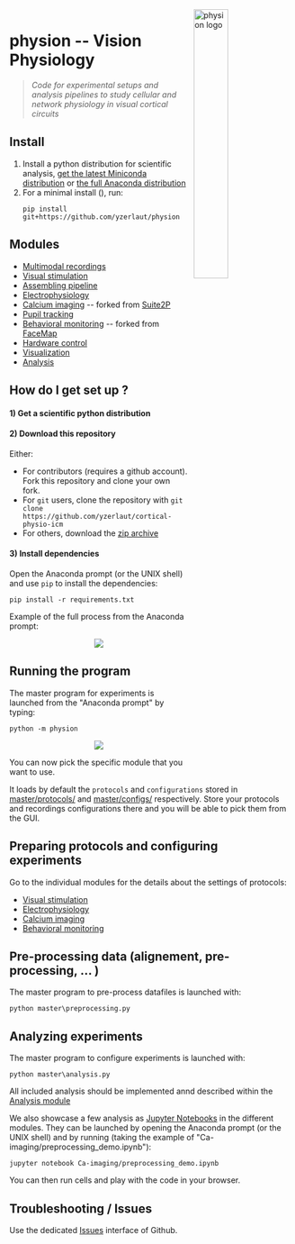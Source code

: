 <div><img src="https://github.com/yzerlaut/physion/raw/master/doc/physion.png" alt="physion logo" width="35%" align="right" style="margin-left: 10px"></div>

# physion -- Vision Physiology

> *Code for experimental setups and analysis pipelines to study cellular and network physiology in visual cortical circuits*

## Install

1. Install a python distribution for scientific analysis, [get the latest Miniconda distribution](https://docs.conda.io/en/latest/miniconda.html) or [the full Anaconda distribution](https://www.anaconda.com/products/individual)
2. For a minimal install (), run:
   ```
   pip install git+https://github.com/yzerlaut/physion
   ```
## Modules

- [Multimodal recordings](exp/README.md)
- [Visual stimulation](visual_stim/README.md)
- [Assembling pipeline](assembling/README.md)
- [Electrophysiology](electrophy/README.md)
- [Calcium imaging](Ca_imaging/README.md) -- forked from [Suite2P](https://github.com/MouseLand/suite2p)
- [Pupil tracking](pupil/README.md)
- [Behavioral monitoring](behavioral_monitoring/README.md) -- forked from [FaceMap](https://github.com/MouseLand/facemap)
- [Hardware control](hardware_control/README.md)
- [Visualization](dataviz/README.md)
- [Analysis](analysis/README.md)

## How do I get set up ?

#### 1) Get a scientific python distribution


#### 2) Download this repository

Either:
- For contributors (requires a github account). Fork this repository and clone your own fork.
- For `git` users, clone the repository with `git clone https://github.com/yzerlaut/cortical-physio-icm`
- For others, download the [zip archive](https://github.com/yzerlaut/cortical-physio-icm/archive/master.zip)

#### 3) Install dependencies

Open the Anaconda prompt (or the UNIX shell) and use `pip` to install the dependencies:

```
pip install -r requirements.txt
```

Example of the full process from the Anaconda prompt:

<p align="center">
  <img src="doc/install-instructions.png"/>
</p>


## Running the program

The master program for experiments is launched from the "Anaconda prompt" by typing:
```
python -m physion
```

<p align="center">
  <img src="doc/gui-master.png"/>
</p>


You can now pick the specific module that you want to use.


It loads by default the `protocols` and `configurations` stored in [master/protocols/](master/protocols/) and [master/configs/](master/configs/) respectively. Store your protocols and recordings configurations there and you will be able to pick them from the GUI.

## Preparing protocols and configuring experiments

Go to the individual modules for the details about the settings of protocols:
- [Visual stimulation](visual_stim/README.md)
- [Electrophysiology](electrophy/README.md)
- [Calcium imaging](Ca-imaging/README.md)
- [Behavioral monitoring](behavioral_monitoring/README.md)

## Pre-processing data (alignement, pre-processing, ... )

The master program to pre-process datafiles is launched with:
```
python master\preprocessing.py
```

## Analyzing experiments

The master program to configure experiments is launched with:
```
python master\analysis.py
```

All included analysis should be implemented annd described within the [Analysis module](analysis/README.md)

We also showcase a few analysis as [Jupyter Notebooks](https://jupyter.org/) in the different modules. They can be launched by opening the Anaconda prompt (or the UNIX shell) and by running (taking the example of "Ca-imaging/preprocessing_demo.ipynb"):
```
jupyter notebook Ca-imaging/preprocessing_demo.ipynb
```
You can then run cells and play with the code in your browser.

## Troubleshooting / Issues

Use the dedicated [Issues](https://github.com/yzerlaut/cortical-physio-icm/issues) interface of Github.

